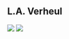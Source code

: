 ## L.A. Verheul

<picture>
  <source
    srcset="https://github-readme-stats.vercel.app/api?username=scooter1337&show_icons=true&theme=dark"
    media="(prefers-color-scheme: dark)"
  />
  <source
    srcset="https://github-readme-stats.vercel.app/api?username=scooter1337&show_icons=true"
    media="(prefers-color-scheme: light), (prefers-color-scheme: no-preference)"
  />
  <img src="https://github-readme-stats.vercel.app/api?username=scooter1337&show_icons=true" />
</picture>


<picture>
  <source
    srcset="https://github-readme-stats.vercel.app/api/top-langs/?username=scooter1337&show_icons=true&theme=dark"
    media="(prefers-color-scheme: dark)"
  />
  <source
    srcset="https://github-readme-stats.vercel.app/api/top-langs/?username=scooter1337&show_icons=true"
    media="(prefers-color-scheme: light), (prefers-color-scheme: no-preference)"
  />
  <img src="https://github-readme-stats.vercel.app/api/top-langs/?username=scooter1337&show_icons=true" />
</picture>

